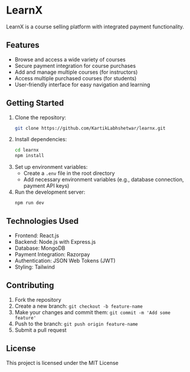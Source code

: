 # LearnX

LearnX is a course selling platform with integrated payment functionality.

## Features

- Browse and access a wide variety of courses
- Secure payment integration for course purchases
- Add and manage multiple courses (for instructors)
- Access multiple purchased courses (for students)
- User-friendly interface for easy navigation and learning

## Getting Started

1. Clone the repository:
   ```bash
   git clone https://github.com/KartikLabhshetwar/learnx.git
   ```
2. Install dependencies:
   ```bash
   cd learnx
   npm install
   ```
3. Set up environment variables:
   - Create a `.env` file in the root directory
   - Add necessary environment variables (e.g., database connection, payment API keys)
4. Run the development server:
   ```bash
   npm run dev
   ```

## Technologies Used

- Frontend: React.js
- Backend: Node.js with Express.js
- Database: MongoDB
- Payment Integration: Razorpay
- Authentication: JSON Web Tokens (JWT)
- Styling: Tailwind

## Contributing

1. Fork the repository
2. Create a new branch: `git checkout -b feature-name`
3. Make your changes and commit them: `git commit -m 'Add some feature'`
4. Push to the branch: `git push origin feature-name`
5. Submit a pull request

## License

This project is licensed under the MIT License 